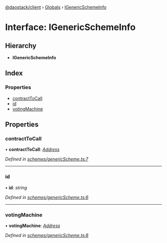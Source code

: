 [@daostack/client](../README.md) › [Globals](../globals.md) › [IGenericSchemeInfo](igenericschemeinfo.md)

# Interface: IGenericSchemeInfo

## Hierarchy

* **IGenericSchemeInfo**

## Index

### Properties

* [contractToCall](igenericschemeinfo.md#contracttocall)
* [id](igenericschemeinfo.md#id)
* [votingMachine](igenericschemeinfo.md#votingmachine)

## Properties

###  contractToCall

• **contractToCall**: *[Address](../globals.md#address)*

*Defined in [schemes/genericScheme.ts:7](https://github.com/daostack/client/blob/aa9723f/src/schemes/genericScheme.ts#L7)*

___

###  id

• **id**: *string*

*Defined in [schemes/genericScheme.ts:6](https://github.com/daostack/client/blob/aa9723f/src/schemes/genericScheme.ts#L6)*

___

###  votingMachine

• **votingMachine**: *[Address](../globals.md#address)*

*Defined in [schemes/genericScheme.ts:8](https://github.com/daostack/client/blob/aa9723f/src/schemes/genericScheme.ts#L8)*
